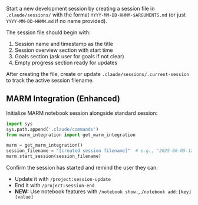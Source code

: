 Start a new development session by creating a session file in `.claude/sessions/` with the format `YYYY-MM-DD-HHMM-$ARGUMENTS.md` (or just `YYYY-MM-DD-HHMM.md` if no name provided).

The session file should begin with:
1. Session name and timestamp as the title
2. Session overview section with start time
3. Goals section (ask user for goals if not clear)
4. Empty progress section ready for updates

After creating the file, create or update `.claude/sessions/.current-session` to track the active session filename.

## MARM Integration (Enhanced)
Initialize MARM notebook session alongside standard session:
```python
import sys
sys.path.append('.claude/commands')
from marm_integration import get_marm_integration

marm = get_marm_integration()
session_filename = "[created session filename]"  # e.g., "2025-08-05-1234-integration.md"
marm.start_session(session_filename)
```

Confirm the session has started and remind the user they can:
- Update it with `/project:session-update`
- End it with `/project:session-end`
- **NEW:** Use notebook features with `/notebook show:`, `/notebook add:[key] [value]`